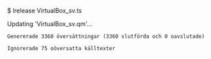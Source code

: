 
$ lrelease VirtualBox_sv.ts

Updating 'VirtualBox_sv.qm'...

    Genererade 3360 översättningar (3360 slutförda och 0 oavslutade)
    
    Ignorerade 75 oöversatta källtexter
